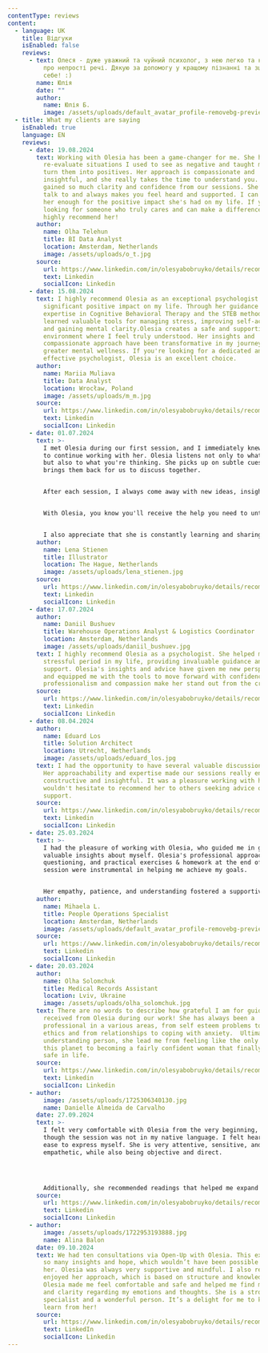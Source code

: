 ```yaml
---
contentType: reviews
content:
  - language: UK
    title: Відгуки
    isEnabled: false
    reviews:
      - text: Олеся - дуже уважний та чуйний психолог, з нею легко та комфортно говорити
          про непрості речі. Дякую за допомогу у кращому пізнанні та зціленні
          себе! :)
        name: Юлія
        date: ""
        author:
          name: Юлія Б.
          image: /assets/uploads/default_avatar_profile-removebg-preview.png
  - title: What my clients are saying
    isEnabled: true
    language: EN
    reviews:
      - date: 19.08.2024
        text: Working with Olesia has been a game-changer for me. She helped me
          re-evaluate situations I used to see as negative and taught me how to
          turn them into positives. Her approach is compassionate and
          insightful, and she really takes the time to understand you. I’ve
          gained so much clarity and confidence from our sessions. She’s easy to
          talk to and always makes you feel heard and supported. I can't thank
          her enough for the positive impact she's had on my life. If you’re
          looking for someone who truly cares and can make a difference, I
          highly recommend her!
        author:
          name: Olha Telehun
          title: BI Data Analyst
          location: Amsterdam, Netherlands
          image: /assets/uploads/o_t.jpg
        source:
          url: https://www.linkedin.com/in/olesyabobruyko/details/recommendations/
          text: Linkedin
          socialIcon: Linkedin
      - date: 15.08.2024
        text: I highly recommend Olesia as an exceptional psychologist who has had a
          significant positive impact on my life. Through her guidance and
          expertise in Cognitive Behavioral Therapy and the STEB method, I've
          learned valuable tools for managing stress, improving self-acceptance
          and gaining mental clarity.Olesia creates a safe and supportive
          environment where I feel truly understood. Her insights and
          compassionate approach have been transformative in my journey towards
          greater mental wellness. If you're looking for a dedicated and
          effective psychologist, Olesia is an excellent choice.
        author:
          name: Mariia Muliava
          title: Data Analyst
          location: Wrocław, Poland
          image: /assets/uploads/m_m.jpg
        source:
          url: https://www.linkedin.com/in/olesyabobruyko/details/recommendations/
          text: Linkedin
          socialIcon: Linkedin
      - date: 01.07.2024
        text: >-
          I met Olesia during our first session, and I immediately knew I wanted
          to continue working with her. Olesia listens not only to what you say
          but also to what you're thinking. She picks up on subtle cues and
          brings them back for us to discuss together.


          After each session, I always come away with new ideas, insights, and thoughts that hadn't occurred to me before. It feels like I'm brainstorming and creating new perspectives while talking to her.


          With Olesia, you know you'll receive the help you need to untangle the thoughts stuck in your mind.


          I also appreciate that she is constantly learning and sharing new knowledge. I highly recommend her as a psychologist for both professional and personal matters.
        author:
          name: Lena Stienen
          title: Illustrator
          location: The Hague, Netherlands
          image: /assets/uploads/lena_stienen.jpg
        source:
          url: https://www.linkedin.com/in/olesyabobruyko/details/recommendations/
          text: Linkedin
          socialIcon: Linkedin
      - date: 17.07.2024
        author:
          name: Daniil Bushuev
          title: Warehouse Operations Analyst & Logistics Coordinator
          location: Amsterdam, Netherlands
          image: /assets/uploads/daniil_bushuev.jpg
        text: I highly recommend Olesia as a psychologist. She helped me overcome a
          stressful period in my life, providing invaluable guidance and
          support. Olesia's insights and advice have given me new perspectives
          and equipped me with the tools to move forward with confidence. Her
          professionalism and compassion make her stand out from the crowd.
        source:
          url: https://www.linkedin.com/in/olesyabobruyko/details/recommendations/
          text: Linkedin
          socialIcon: Linkedin
      - date: 08.04.2024
        author:
          name: Eduard Los
          title: Solution Architect
          location: Utrecht, Netherlands
          image: /assets/uploads/eduard_los.jpg
        text: I had the opportunity to have several valuable discussions with Olesia.
          Her approachability and expertise made our sessions really enjoyable,
          constructive and insightful. It was a pleasure working with her, and I
          wouldn't hesitate to recommend her to others seeking advice or
          support.
        source:
          url: https://www.linkedin.com/in/olesyabobruyko/details/recommendations/
          text: Linkedin
          socialIcon: Linkedin
      - date: 25.03.2024
        text: >-
          I had the pleasure of working with Olesia, who guided me in gaining
          valuable insights about myself. Olesia's professional approach, adept
          questioning, and practical exercises & homework at the end of each
          session were instrumental in helping me achieve my goals.


          Her empathy, patience, and understanding fostered a supportive environment where I felt at ease. Olesia's kind energy truly contributes to a sense of peace throughout the sessions. Therefore, without hesitation, I would recommend Olesia to anyone seeking personal development and striving to become the best version of themselves. Her expertise and compassionate guidance make her an invaluable resource in the journey of self-discovery and growth.
        author:
          name: Mihaela L.
          title: People Operations Specialist
          location: Amsterdam, Netherlands
          image: /assets/uploads/default_avatar_profile-removebg-preview.png
        source:
          url: https://www.linkedin.com/in/olesyabobruyko/details/recommendations/
          text: Linkedin
          socialIcon: Linkedin
      - date: 20.03.2024
        author:
          name: Olha Solomchuk
          title: Medical Records Assistant
          location: Lviv, Ukraine
          image: /assets/uploads/olha_solomchuk.jpg
        text: There are no words to describe how grateful I am for guidance and help I
          received from Olesia during our work! She has always been a
          professional in a various areas, from self esteem problems to work
          ethics and from relationships to coping with anxiety.  Ultimately
          understanding person, she lead me from feeling like the only weirdo on
          this planet to becoming a fairly confident woman that finally feels
          safe in life.
        source:
          url: https://www.linkedin.com/in/olesyabobruyko/details/recommendations/
          text: Linkedin
          socialIcon: Linkedin
      - author:
          image: /assets/uploads/1725306340130.jpg
          name: Danielle Almeida de Carvalho
        date: 27.09.2024
        text: >-
          I felt very comfortable with Olesia from the very beginning, even
          though the session was not in my native language. I felt heard and at
          ease to express myself. She is very attentive, sensitive, and
          empathetic, while also being objective and direct.




          Additionally, she recommended readings that helped me expand my perspective on the situation I was experiencing. I was able to view it from the outside and felt more empowered regarding it. By the end of the sessions, I felt happier, heard, and stronger. Thank you :)
        source:
          url: https://www.linkedin.com/in/olesyabobruyko/details/recommendations/?detailScreenTabIndex=0
          text: Linkedin
          socialIcon: Linkedin
      - author:
          image: /assets/uploads/1722953193888.jpg
          name: Alina Balon
        date: 09.10.2024
        text: We had ten consultations via Open-Up with Olesia. This experience gave me
          so many insights and hope, which wouldn’t have been possible without
          her. Olesia was always very supportive and mindful. I also really
          enjoyed her approach, which is based on structure and knowledge.
          Olesia made me feel comfortable and safe and helped me find more peace
          and clarity regarding my emotions and thoughts. She is a strong
          specialist and a wonderful person. It’s a delight for me to know and
          learn from her!
        source:
          url: https://www.linkedin.com/in/olesyabobruyko/details/recommendations/?detailScreenTabIndex=0
          text: LinkedIn
          socialIcon: Linkedin
---
```

